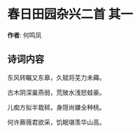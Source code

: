 # 春日田园杂兴二首  其一

**作者**: 何鸣凤

## 诗词内容

东风转瞩又东皋，久赋将芜力未薅。

古木阴深巢燕弱，荒陂水浅怒蛙豪。

儿痴方拟半栽秫，身隠尚嫌全种桃。

何许蕨薇君欲采，饥眠堪羡华山高。

